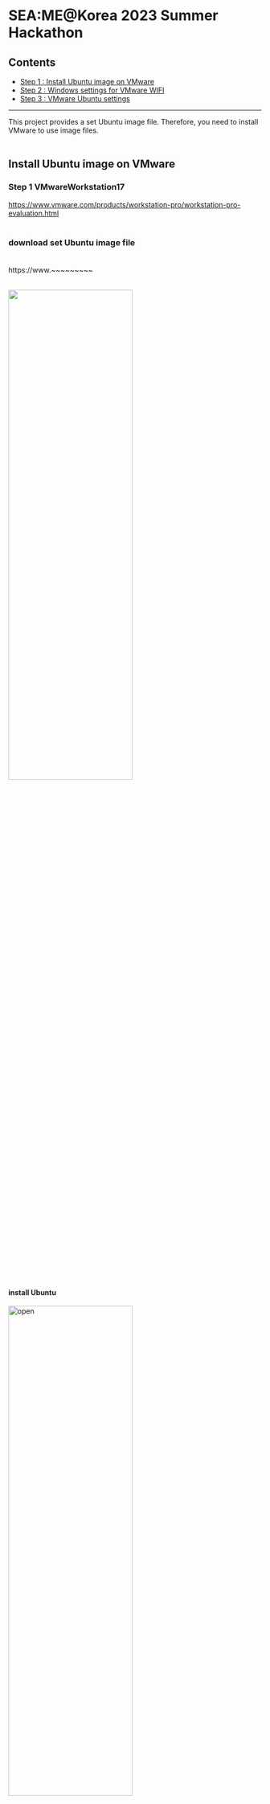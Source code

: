 
# SEA:ME@Korea 2023 Summer Hackathon

## Contents
- [Step 1 : Install Ubuntu image on VMware](#Step-1-VMwareWorkstation17)
- [Step 2 : Windows settings for VMware WIFI](#windows-settings-for-VMware-WIFI)
- [Step 3 : VMware Ubuntu settings](#VMware-Ubuntu-Settings)
---

This project provides a set Ubuntu image file. Therefore, you need to install VMware to use image files.<br><br>

## Install Ubuntu image on VMware
### Step 1 VMwareWorkstation17

https://www.vmware.com/products/workstation-pro/workstation-pro-evaluation.html<br><br>


### download set Ubuntu image file<br><br>

https://www.~~~~~~~~~<br><Br>

<img src="" width="70%" height="50%" title="px(픽셀) 크기 설정" alt=""></img><br><br>
#### install Ubuntu
<img src="https://github.com/AveesLab/sea-me-hackathon-2023/assets/125881959/28508cce-357e-49f3-bb37-3ec94c9b6de5" width="70%" height="50%" title="px(픽셀) 크기 설정" alt="open"></img><br><br>

<img src="https://github.com/AveesLab/sea-me-hackathon-2023/assets/125881959/112ac4ab-1f80-4f7d-a253-0944b7acbcd1" width="70%" height="50%" title="px(픽셀) 크기 설정" alt="open2"></img><br><br>


<img src="https://github.com/AveesLab/sea-me-hackathon-2023/assets/125881959/039c50d9-1896-4d89-8bf1-0a698986c950" width="70%" height="50%" title="px(픽셀) 크기 설정" alt="open3"></img><br><br>



<img src="https://github.com/AveesLab/sea-me-hackathon-2023/assets/125881959/705c89d8-ad3f-4709-a8e2-b615046d4782" width="70%" height="50%" title="px(픽셀) 크기 설정" alt="installimage3"></img><br><br>


#### power on
<img src="https://github.com/AveesLab/sea-me-hackathon-2023/assets/125881959/2c37ac84-2347-4c30-9f02-ccdc31232ce0" width="70%" height="50%" title="px(픽셀) 크기 설정" alt="open4"></img><br><br>



#### login ubuntu
<img src="https://github.com/AveesLab/sea-me-hackathon-2023/assets/125881959/e9c8c0f1-467c-4f11-9fb9-2540b657dae0" width="70%" height="50%" title="px(픽셀) 크기 설정" alt="login"></img><br><br>


## windows settings for VMware WIFI<br>
*Based on win10*


<img src="https://github.com/AveesLab/hackathon-someip/assets/125881959/39679920-dbbe-410c-9efb-f930d1135a5c" width="70%" height="50%" title="px(픽셀) 크기 설정" alt="Untitled"></img><br><br>


<img src="https://github.com/AveesLab/hackathon-someip/assets/125881959/7479d59d-bb6d-4602-9413-971ea376a2ea" width="70%" height="50%" title="px(픽셀) 크기 설정" alt="vmware_wifi1"></img><br><br>


<img src="https://github.com/AveesLab/sea-me-hackathon-2023/assets/125881959/71b66e42-8dcb-4268-bbea-73c0bb558753" width="70%" height="50%" title="px(픽셀) 크기 설정" alt="winwifiset1"></img><br><br>


#### VMware settings (Edit -> Virtual Network Editor)
<img src="https://github.com/AveesLab/hackathon-someip/assets/125881959/56a925ee-be6a-406d-b937-520cba8535a9" width="70%" height="50%" title="px(픽셀) 크기 설정" alt="vmware1"></img><br><br>


#### change settings
<img src="https://github.com/AveesLab/sea-me-hackathon-2023/assets/125881959/20d9b8b8-20c1-4081-b732-6a15680edec6" width="70%" height="50%" title="px(픽셀) 크기 설정" alt="virtualneteditor"></img><br><br>


#### VMnet0 Bridged check (set VMnet0 Bridged(Automatic) -> Apply -> OK)
<img src="https://github.com/AveesLab/hackathon-someip/assets/125881959/72f990b8-08ca-45d4-af25-d527a5484636" width="70%" height="50%" title="px(픽셀) 크기 설정" alt="bridge"></img><br><br>


## VMware Ubuntu Settings
<img src="https://github.com/AveesLab/sea-me-hackathon-2023/assets/125881959/6c2d604b-f0cb-44f7-a162-0f96415d8583" width="70%" height="50%" title="px(픽셀) 크기 설정" alt="wifiubuntuset1"></img><br><br>


#### hardware setup
You should set Memory and Processors in recommended range<br>
<img src="https://github.com/AveesLab/hackathon-someip/assets/125881959/0c0147a9-ae4c-493f-81a0-3fe76e7251b3" width="70%" height="50%" title="px(픽셀) 크기 설정" alt="install_ram"></img><br><br>


### Network Adapter (Custom: VMnet0)
<img src="https://github.com/AveesLab/sea-me-hackathon-2023/assets/125881959/f0583e5e-d6c8-4809-b91a-9bda2d9d206f" width="70%" height="50%" title="px(픽셀) 크기 설정" alt="SetVMnet0"></img><br><br>

### Network Connect
<img src="https://github.com/AveesLab/sea-me-hackathon-2023/assets/125881959/7ecbe022-a8f9-4e7b-b5d3-b8f3e00032ab" width="70%" height="50%" title="px(픽셀) 크기 설정" alt="networkconnect"></img><br><br>


### network ping check
If the network settings of the two devices are well established, the ping test result can be checked as follows.<br>
If ping transmission between the two devices is successful, preparations for vsomeip communication are completed.<br>
<pre>
<code>
//check your device's IP address
ifconfig -a
</code>
</pre>
  <img src="https://github.com/AveesLab/hackathon-someip/assets/125881959/ebf358fd-5c51-41a5-ad92-6976392c2d01" width="70%" height="50%" title="px(픽셀) 크기 설정" alt="ifconfig-a"></img><br><br>


### ping to TX2
<img src="https://github.com/AveesLab/hackathon-someip/assets/125881959/06ef3f9e-3e89-468e-aa5b-1985d7b73dae" width="70%" height="50%" title="px(픽셀) 크기 설정" alt="ping_to_tx2"></img><br><br>


### ping to laptop VMware
<img src="https://github.com/AveesLab/hackathon-someip/assets/125881959/349ef132-b782-4f6d-bb54-e722a2ff6308" width="70%" height="50%" title="px(픽셀) 크기 설정" alt="ping to laptop"></img><br><br>


**If you've finished, please refer to the README of the cluster and controller**
